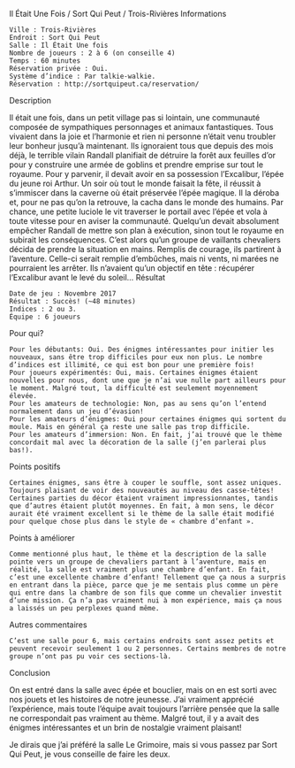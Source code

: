 
Il Était Une Fois / Sort Qui Peut / Trois-Rivières
Informations

    Ville : Trois-Rivières
    Endroit : Sort Qui Peut
    Salle : Il Était Une fois
    Nombre de joueurs : 2 à 6 (on conseille 4)
    Temps : 60 minutes
    Réservation privée : Oui.
    Système d’indice : Par talkie-walkie.
    Réservation : http://sortquipeut.ca/reservation/

Description

Il était une fois, dans un petit village pas si lointain, une communauté composée de sympathiques personnages et animaux fantastiques. Tous vivaient dans la joie et l’harmonie et rien ni personne n’était venu troubler leur bonheur jusqu’à maintenant. Ils ignoraient tous que depuis des mois déjà, le terrible vilain Randall planifiait de détruire la forêt aux feuilles d’or pour y construire une armée de goblins et prendre emprise sur tout le royaume. Pour y parvenir, il devait avoir en sa possession l’Excalibur, l’épée du jeune roi Arthur. Un soir où tout le monde faisait la fête, il réussit à s’immiscer dans la caverne où était préservée l’épée magique. Il la déroba et, pour ne pas qu’on la retrouve, la cacha dans le monde des humains. Par chance, une petite luciole le vit traverser le portail avec l’épée et vola à toute vitesse pour en aviser la communauté. Quelqu’un devait absolument empêcher Randall de mettre son plan à exécution, sinon tout le royaume en subirait les conséquences. C’est alors qu’un groupe de vaillants chevaliers décida de prendre la situation en mains. Remplis de courage, ils partirent à l’aventure. Celle-ci serait remplie d’embûches, mais ni vents, ni marées ne pourraient les arrêter. Ils n’avaient qu’un objectif en tête : récupérer l’Excalibur avant le levé du soleil…
Résultat

    Date de jeu : Novembre 2017
    Résultat : Succès! (~48 minutes)
    Indices : 2 ou 3.
    Équipe : 6 joueurs

Pour qui?

    Pour les débutants: Oui. Des énigmes intéressantes pour initier les nouveaux, sans être trop difficiles pour eux non plus. Le nombre d’indices est illimité, ce qui est bon pour une première fois!
    Pour joueurs expérimentés: Oui, mais. Certaines énigmes étaient nouvelles pour nous, dont une que je n’ai vue nulle part ailleurs pour le moment. Malgré tout, la difficulté est seulement moyennement élevée.
    Pour les amateurs de technologie: Non, pas au sens qu’on l’entend normalement dans un jeu d’évasion!
    Pour les amateurs d’énigmes: Oui pour certaines énigmes qui sortent du moule. Mais en général ça reste une salle pas trop difficile.
    Pour les amateurs d’immersion: Non. En fait, j’ai trouvé que le thème concordait mal avec la décoration de la salle (j’en parlerai plus bas!).

 Points positifs

    Certaines énigmes, sans être à couper le souffle, sont assez uniques. Toujours plaisant de voir des nouveautés au niveau des casse-têtes!
    Certaines parties du décor étaient vraiment impressionnantes, tandis que d’autres étaient plutôt moyennes. En fait, à mon sens, le décor aurait été vraiment excellent si le thème de la salle était modifié pour quelque chose plus dans le style de « chambre d’enfant ».

Points à améliorer

    Comme mentionné plus haut, le thème et la description de la salle pointe vers un groupe de chevaliers partant à l’aventure, mais en réalité, la salle est vraiment plus une chambre d’enfant. En fait, c’est une excellente chambre d’enfant! Tellement que ça nous a surpris en entrant dans la pièce, parce que je me sentais plus comme un père qui entre dans la chambre de son fils que comme un chevalier investit d’une mission. Ça n’a pas vraiment nui à mon expérience, mais ça nous a laissés un peu perplexes quand même.

Autres commentaires

    C’est une salle pour 6, mais certains endroits sont assez petits et peuvent recevoir seulement 1 ou 2 personnes. Certains membres de notre groupe n’ont pas pu voir ces sections-là.

Conclusion

On est entré dans la salle avec épée et bouclier, mais on en est sorti avec nos jouets et les histoires de notre jeunesse. J’ai vraiment apprécié l’expérience, mais toute l’équipe avait toujours l’arrière pensée que la salle ne correspondait pas vraiment au thème. Malgré tout, il y a avait des énigmes intéressantes et un brin de nostalgie vraiment plaisant!

Je dirais que j’ai préféré la salle Le Grimoire, mais si vous passez par Sort Qui Peut, je vous conseille de faire les deux.

